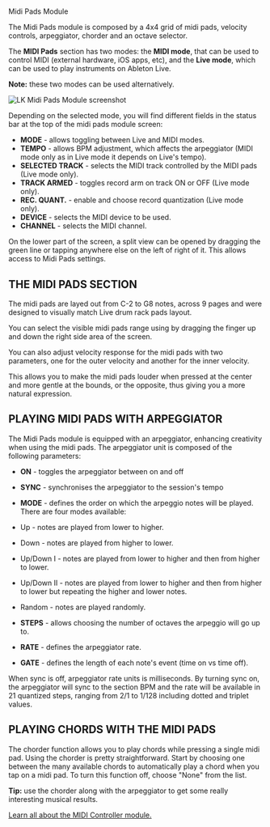 #
Midi Pads Module

The Midi Pads module is composed by a 4x4 grid of midi pads, velocity controls, arpeggiator, chorder and an octave selector.

The **MIDI Pads** section has two modes: the **MIDI mode**, that can be used to control MIDI \(external hardware, iOS apps, etc\), and the **Live mode**, which can be used to play instruments on Ableton Live.

**Note:** these two modes can be used alternatively.

![LK Midi Pads Module screenshot](https://www.imaginando.pt/images/products/lk/help/pads/overview.png)

Depending on the selected mode, you will find different fields in the status bar at the top of the midi pads module screen:

* **MODE** - allows toggling between Live and MIDI modes.
* **TEMPO** - allows BPM adjustment, which affects the arpeggiator \(MIDI mode only as in Live mode it depends on Live's tempo\).
* **SELECTED TRACK** - selects the MIDI track controlled by the MIDI pads \(Live mode only\).
* **TRACK ARMED** - toggles record arm on track ON or OFF \(Live mode only\).
* **REC. QUANT.** - enable and choose record quantization \(Live mode only\).
* **DEVICE** - selects the MIDI device to be used.
* **CHANNEL** - selects the MIDI channel.

On the lower part of the screen, a split view can be opened by dragging the green line or tapping anywhere else on the left of right of it. This allows access to Midi Pads settings.

## THE MIDI PADS SECTION

The midi pads are layed out from C-2 to G8 notes, across 9 pages and were designed to visually match Live drum rack pads layout.

You can select the visible midi pads range using by dragging the finger up and down the right side area of the screen.

You can also adjust velocity response for the midi pads with two parameters, one for the outer velocity and another for the inner velocity.

This allows you to make the midi pads louder when pressed at the center and more gentle at the bounds, or the opposite, thus giving you a more natural expression.

## PLAYING MIDI PADS WITH ARPEGGIATOR

The Midi Pads module is equipped with an arpeggiator, enhancing creativity when using the midi pads. The arpeggiator unit is composed of the following parameters:

* **ON** - toggles the arpeggiator between on and off
* **SYNC** - synchronises the arpeggiator to the session's tempo
* **MODE** - defines the order on which the arpeggio notes will be played. There are four modes available:

* Up - notes are played from lower to higher.
* Down - notes are played from higher to lower.
* Up/Down I - notes are played from lower to higher and then from higher to lower.
* Up/Down II - notes are played from lower to higher and then from higher to lower but repeating the higher and lower notes.
* Random - notes are played randomly.

* **STEPS** - allows choosing the number of octaves the arpeggio will go up to.
* **RATE** - defines the arpeggiator rate.
* **GATE** - defines the length of each note's event \(time on vs time off\).

When sync is off, arpeggiator rate units is milliseconds. By turning sync on, the arpeggiator will sync to the section BPM and the rate will be available in 21 quantized steps, ranging from 2/1 to 1/128 including dotted and triplet values.

## PLAYING CHORDS WITH THE MIDI PADS

The chorder function allows you to play chords while pressing a single midi pad. Using the chorder is pretty straightforward. Start by choosing one between the many available chords to automatically play a chord when you tap on a midi pad. To turn this function off, choose "None" from the list.

**Tip:** use the chorder along with the arpeggiator to get some really interesting musical results.

[Learn all about the MIDI Controller module.](https://www.imaginando.pt/products/lk/help/midi-controller)

